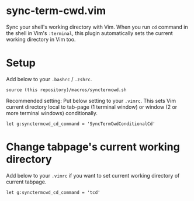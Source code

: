 # sync-term-cwd.vim

Sync your shell's working directory with Vim.
When you run `cd` command in the shell in Vim's `:terminal`,
this plugin automatically sets the current working directory in Vim too.

# Setup

Add below to your `.bashrc` / `.zshrc`.

```
source (this repository)/macros/synctermcwd.sh
```

Recommended setting: Put below setting to your `.vimrc`.  This sets Vim current
directory local to tab-page (1 terminal window) or window (2 or more terminal
windows) conditionally.

```vim
let g:synctermcwd_cd_command = 'SyncTermCwdConditionalCd'
```

# Change tabpage's current working directory

Add below to your `.vimrc` if you want to set current working directory of current tabpage.

```vim
let g:synctermcwd_cd_command = 'tcd'
```
